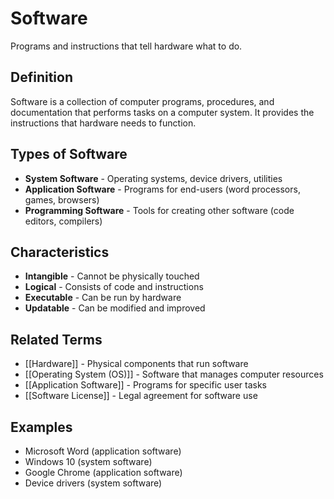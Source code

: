 # Software

Programs and instructions that tell hardware what to do.

## Definition
Software is a collection of computer programs, procedures, and documentation that performs tasks on a computer system. It provides the instructions that hardware needs to function.

## Types of Software
- **System Software** - Operating systems, device drivers, utilities
- **Application Software** - Programs for end-users (word processors, games, browsers)
- **Programming Software** - Tools for creating other software (code editors, compilers)

## Characteristics
- **Intangible** - Cannot be physically touched
- **Logical** - Consists of code and instructions
- **Executable** - Can be run by hardware
- **Updatable** - Can be modified and improved

## Related Terms
- [[Hardware]] - Physical components that run software
- [[Operating System (OS)]] - Software that manages computer resources
- [[Application Software]] - Programs for specific user tasks
- [[Software License]] - Legal agreement for software use

## Examples
- Microsoft Word (application software)
- Windows 10 (system software)
- Google Chrome (application software)
- Device drivers (system software)
